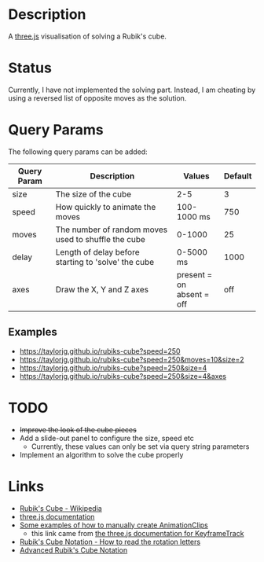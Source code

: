 # Description

A [three.js](https://threejs.org/) visualisation of solving a Rubik's cube.

# Status

Currently, I have not implemented the solving part. Instead, I am cheating
by using a reversed list of opposite moves as the solution.

# Query Params

The following query params can be added:

| Query Param | Description | Values | Default |
| ----------- | ----------- | ------ | ------- |
| size        | The size of the cube | 2-5 | 3 |
| speed       | How quickly to animate the moves | 100-1000 ms | 750 |
| moves       | The number of random moves used to shuffle the cube | 0-1000 | 25 |
| delay       | Length of delay before starting to 'solve' the cube | 0-5000 ms | 1000 |
| axes        | Draw the X, Y and Z axes | present = on<br />absent = off | off |

## Examples

* https://taylorjg.github.io/rubiks-cube?speed=250
* https://taylorjg.github.io/rubiks-cube?speed=250&moves=10&size=2
* https://taylorjg.github.io/rubiks-cube?speed=250&size=4
* https://taylorjg.github.io/rubiks-cube?speed=250&size=4&axes

# TODO

* ~~Improve the look of the cube pieces~~
* Add a slide-out panel to configure the size, speed etc
  * Currently, these values can only be set via query string parameters
* Implement an algorithm to solve the cube properly

# Links

* [Rubik's Cube - Wikipedia](https://en.wikipedia.org/wiki/Rubik%27s_Cube)
* [three.js documentation](https://threejs.org/docs/index.html)
* [Some examples of how to manually create AnimationClips](https://threejs.org/examples/js/animation/AnimationClipCreator.js)
    * this link came from [the three.js documentation for KeyframeTrack](https://threejs.org/docs/index.html#api/animation/KeyframeTrack)
* [Rubik's Cube Notation - How to read the rotation letters](https://ruwix.com/the-rubiks-cube/notation/)
* [Advanced Rubik's Cube Notation](https://ruwix.com/the-rubiks-cube/notation/advanced/)
